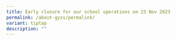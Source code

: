 ```yaml
---
title: Early closure for our school operations on 23 Nov 2023
permalink: /about-gyss/permalink/
variant: tiptap
description: ""
---
```

